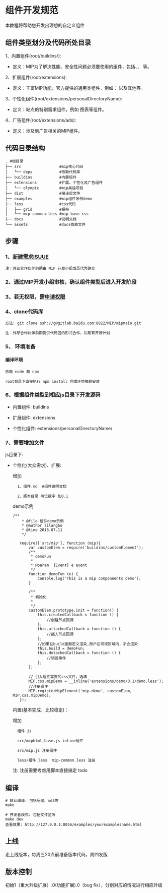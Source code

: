 # 组件开发规范

本教程将帮助您开发出理想的自定义组件

## 组件类型划分及代码所处目录

1、内置组件(root/buildins/): 
    
* 定义：MIP为了解决性能、安全性问题必须要使用的组件，包括<mip-img>、<mip-video>、<mip-pixl> 等。

2、扩展组件(root/extensions): 
    
* 定义：丰富MIP功能，官方提供的通用类组件，例如：<mip-iframe> 以及其他等。

3、个性化组件(root/extensions/personalDirectoryName): 

* 定义：站点的特别需求组件，例如 图表等组件。

4、广告组件(root/extensions/ads): 

* 定义：涉及到广告相关的MIP组件。

## 代码目录结构
```
. #根目录
├── src                 #mip核心代码
│   └── deps            #依赖代码库
├── buildins            #内置组件
├── extensions          #扩展、个性化及广告组件
│   └── olympic         #mip奥运项目
├── dist                #编译后文件
├── examples            #mip组件示例demo
├── less                #css代码
│   ├── grid            #栅格
│   └── mip-common.less #mip base css
├── docs                #说明文档
└── assets              #docs依赖文件
```

## 步骤

### 1、[新建需求ISUUE](http://gitlab.baidu.com/MIP/mipmain/issues)

    注：外部合作伙伴前期由 MIP 开发小组成员代为建立

### 2、通过MIP开发小组审核，确认组件类型后进入开发阶段

### 3、若无权限，需[申请权限](mailto:lilangbo@baidu.com/shenzhou@baidu.com)

### 4、clone代码库

    方法: git clone ssh://g@gitlab.baidu.com:8022/MIP/mipmain.git 
        
    注：外部合作伙伴前期提供代码包的形式合作，后期有开源计划

### 5、 环境准备

#### 编译环境

    依赖 node 和 npm

    root目录下直接执行 npm install 完成环境依赖安装

### 6、根据组件类型到相应js目录下开发源码

- 内置组件: buildins

- 扩展组件: extensions

- 个性化组件: extensions/personalDirectoryName/
    
### 7、需要增加文件

js目录下:
    
- 个性化(大众需求)、扩展: 
        
    增加 

        1、组件.md  #组件说明文档

        2、版本目录 两位数字 如0.1 


	demo示例
	        
	 ```
	 /**
		 * @file 组件demo示例
		 * @author lilangbo
		 * @time 2016.07.11
		 */

		require(['src/mip'], function (mip){
		    var customElem = require('buildins/customElement');
		    /**
		     * demoFun
		     *
		     * @param  {Event} e event
		     */
		    function demoFun (e) {
		        console.log('This is a mip componnents demo');
		    }

		    /**
		     * 初始化
		     *
		     */
		    customElem.prototype.init = function() {
		        this.createdCallback = function () {
		            //创建节点回调
		        };
		        this.attachedCallback = function () {
		            //插入节点回调
		        };
		        //如果在build里面定义渲染,用户在可视区域内，才会渲染
		        this.build = demoFun;
		        this.detachedCallback = function () {
		            //销毁事件
		        };
		    };

		    // 引入组件需要的css文件，选填
		    MIP.css.mipDemo = __inline('extensions/demo/0.1/demo.less');
		    //注册组件
		    MIP.registerMipElement('mip-demo', customElem, MIP.css.mipDemo);
		});

	 ```



    内置(基本完成，比较稳定)：

    增加 

        组件.js  

        src/miphtml_base.js inline组件  

        src/mip.js 注册组件

        less/组件.less  mip-common.less 注册

    注: 注册需要考虑用脚本直接搞定 todo

## 编译

```
# 默认编译: 包括压缩、md5等
make

# 开发者模式: 包括文件监听
make dev
查看效果: http://127.0.0.1:8056/examples/yourexamplesname.html

```

## 上线

走上线版本，每周三20点前准备版本代码，周四发版

## 版本控制

初始1（重大升级扩展）.0(功能扩展).0（bug fix），分别对应的情况进行相应升级
